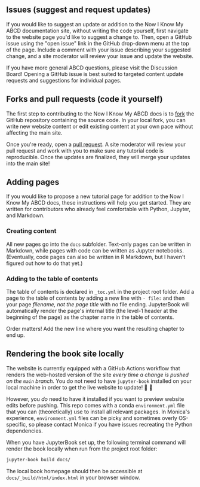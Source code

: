 ## Issues (suggest and request updates)

If you would like to suggest an update or addition to the Now I Know My ABCD documentation site, without writing the code yourself, first navigate to the website page you'd like to suggest a change to. Then, open a GitHub issue using the "open issue" link in the GitHub drop-down menu at the top of the page. Include a comment with your issue describing your suggested change, and a site moderator will review your issue and update the website.

If you have more general ABCD questions, please visit the Discussion Board! Opening a GitHub issue is best suited to targeted content update requests and suggestions for individual pages.

## Forks and pull requests (code it yourself)

The first step to contributing to the Now I Know My ABCD docs is to [fork](https://docs.github.com/en/pull-requests/collaborating-with-pull-requests/working-with-forks) the GitHub repository containing the source code. In your local fork, you can write new website content or edit existing content at your own pace without affecting the main site.

Once you're ready, open a [pull request](https://docs.github.com/en/pull-requests/collaborating-with-pull-requests/proposing-changes-to-your-work-with-pull-requests/about-pull-requests). A site moderator will review your pull request and work with you to make sure any tutorial code is reproducible. Once the updates are finalized, they will merge your updates into the main site!

## Adding pages

If you would like to propose a new tutorial page for addition to the Now I Know My ABCD docs, these instructions will help you get started. They are written for contributors who already feel comfortable with Python, Jupyter, and Markdown.

### Creating content

All new pages go into the `docs` subfolder. Text-only pages can be written in Markdown, while pages with code can be written as Jupyter notebooks. (Eventually, code pages can also be written in R Markdown, but I haven't figured out how to do that yet.)

### Adding to the table of contents

The table of contents is declared in `_toc.yml` in the project root folder. Add a page to the table of contents by adding a new line with `- file:` and then your page _filename, not the page title_ with no file ending. JupyterBook will automatically render the page's internal title (the level-1 header at the beginning of the page) as the chapter name in the table of contents.

Order matters! Add the new line where you want the resulting chapter to end up.

## Rendering the book site locally

The website is currently equipped with a GitHub Actions workflow that renders the web-hosted version of the site _every time a change is pushed on the `main` branch._ You do not need to have `jupyter-book` installed on your local machine in order to get the live website to update! 🎉 :tada: 

However, you _do_ need to have it installed if you want to preview website edits before pushing. This repo comes with a conda `environment.yml` file that you can (theoretically) use to install all relevant packages. In Monica's experience, `environment.yml` files can be picky and sometimes overly OS-specific, so please contact Monica if you have issues recreating the Python dependencies.

When you have JupyterBook set up, the following terminal command will render the book locally when run from the project root folder:

```bash
jupyter-book build docs/
```

The local book homepage should then be accessible at `docs/_build/html/index.html` in your browser window.
